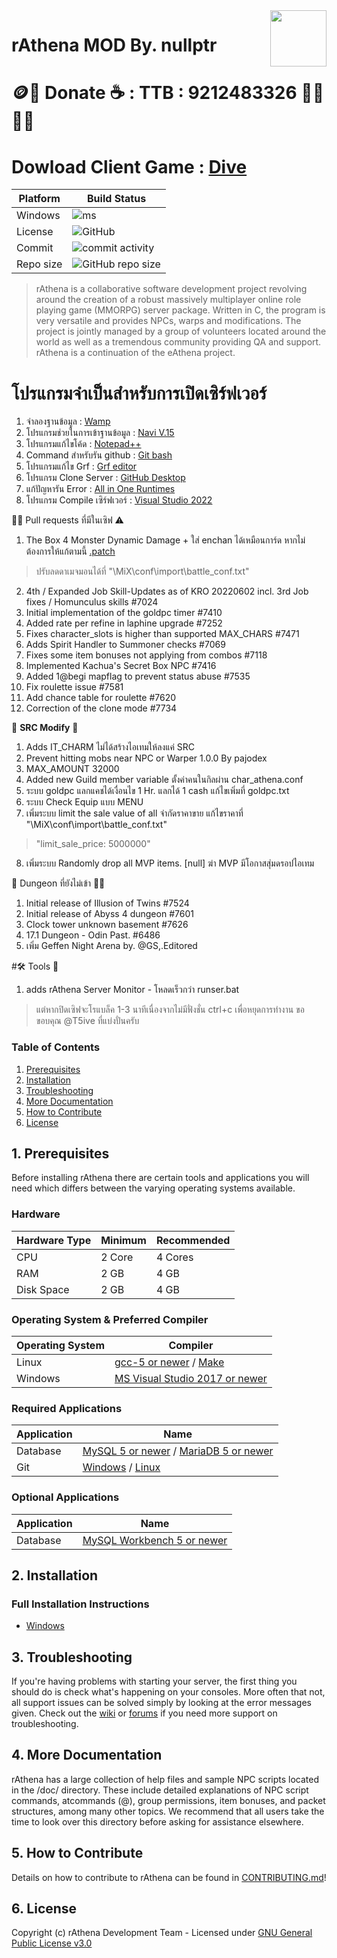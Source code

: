 <img src="doc/logo.png" align="right" height="90" />

# rAthena MOD By. nullptr
# 🪙🏧 Donate :coffee: : TTB : 9212483326 🙏🏽🙏🏽
# Dowload Client Game : [Dive](https://bit.ly/3MKVOTN)

| Platform       |Build Status          |
|----------------|----------------------|
| Windows        | ![ms](https://img.shields.io/github/actions/workflow/status/iberryRO/MiX/build_servers_msbuild.yml?label=ms%20build&logo=visualstudio) |
| License | ![GitHub](https://img.shields.io/github/license/iberryRO/MiX.svg) |
| Commit | ![commit activity](https://img.shields.io/github/commit-activity/w/iberryRO/MiX) |
| Repo size | ![GitHub repo size](https://img.shields.io/github/repo-size/iberryRO/MiX.svg) |

> rAthena is a collaborative software development project revolving around the creation of a robust massively multiplayer online role playing game (MMORPG) server package. Written in C, the program is very versatile and provides NPCs, warps and modifications. The project is jointly managed by a group of volunteers located around the world as well as a tremendous community providing QA and support. rAthena is a continuation of the eAthena project.

# โปรแกรมจำเป็นสำหรับการเปิดเซิร์ฟเวอร์
1. จำลองฐานข้อมูล : [Wamp](https://sourceforge.net/projects/wampserver/files)
2. โปรแกรมช่วยในการเข้าฐานข้อมูล : [Navi V.15](https://i-loadzone.com/navicat-premium)
3. โปรแกรมแก้ไขโค้ด : [Notepad++](https://notepad-plus-plus.org/downloads)
4. Command สำหรับรัน github : [Git bash](https://git-scm.com/downloads)
5. โปรแกรมแก้ไข Grf : [Grf editor](http://www.mediafire.com/?aflylbhblrzpz0h)
6. โปรแกรม Clone Server : [GitHub Desktop](https://desktop.github.com)
7. แก้ปัญหารัน Error : [All in One Runtimes](https://www.computerbase.de/downloads/systemtools/all-in-one-runtimes)
8. โปรแกรม Compile เซิร์ฟเวอร์ : [Visual Studio 2022](https://visualstudio.microsoft.com/vs)

👍🏻 Pull requests ที่มีในเซิฟ ⚠️ 
1. The Box 4 Monster Dynamic Damage + ใส่ enchan ได้เหมือนการ์ด หากไม่ต้องการให้แก้ตามนี้ [.patch](http://bit.ly/43yWVMc)
>   ปรับลดดาเมจมอนได้ที่ "\MiX\conf\import\battle_conf.txt"
2. 4th / Expanded Job Skill-Updates as of KRO 20220602 incl. 3rd Job fixes / Homunculus skills #7024
3. Initial implementation of the goldpc timer #7410
4. Added rate per refine in laphine upgrade #7252
5. Fixes character_slots is higher than supported MAX_CHARS #7471
6. Adds Spirit Handler to Summoner checks #7069
7. Fixes some item bonuses not applying from combos #7118
8. Implemented Kachua's Secret Box NPC #7416
9. Added 1@begi mapflag to prevent status abuse #7535
10. Fix roulette issue #7581
11. Add chance table for roulette #7620
12. Correction of the clone mode #7734

🫰 __SRC Modify__ 🐥
1. Adds IT_CHARM ไม่ได้สร้างไอเทมให้ลงแค่ SRC
2. Prevent hitting mobs near NPC or Warper 1.0.0 By pajodex
3. MAX_AMOUNT 32000
4. Added new Guild member variable ตั้งค่าคนในกิลผ่าน char_athena.conf
5. ระบบ goldpc แลกแคชได้เงื่อนไข 1 Hr. แลกได้ 1 cash แก้ไขเพิ่มที่ goldpc.txt
6. ระบบ Check Equip แบบ MENU
7. เพิ่มระบบ limit the sale value of all จำกัดราคาขาย แก้ไขราคาที่ "\MiX\conf\import\battle_conf.txt" 
>   "limit_sale_price: 5000000"
8. เพิ่มระบบ Randomly drop all MVP items. [null] ฆ่า MVP มีโอกาสสุ่มดรอปไอเทม

🤪 Dungeon ที่ยังไม่เข้า 🤟🏻
1. Initial release of Illusion of Twins #7524
2. Initial release of Abyss 4 dungeon #7601
3. Clock tower unknown basement #7626
4. 17.1 Dungeon - Odin Past. #6486
5. เพิ่ม Geffen Night Arena by. @GS,.Editored

#🛠️ Tools 🧰 
1. adds rAthena Server Monitor - โหลดเร็วกว่า runser.bat
>แต่หากปิดเซิฟจะโรแบล็ค 1-3 นาทีเนื่องจากไม่มีฟั่งชั่น ctrl+c เพื่อหยุดการทำงาน
>ขอขอบคุณ @T5ive ที่แบ่งปั่นครับ

### Table of Contents
1. [Prerequisites](#1-prerequisites)
2. [Installation](#2-installation)
3. [Troubleshooting](#3-troubleshooting)
4. [More Documentation](#4-more-documentation)
5. [How to Contribute](#5-how-to-contribute)
6. [License](#6-license)

## 1. Prerequisites
Before installing rAthena there are certain tools and applications you will need which
differs between the varying operating systems available.

### Hardware
Hardware Type | Minimum | Recommended
------|------|------
CPU | 2 Core | 4 Cores
RAM | 2 GB | 4 GB
Disk Space | 2 GB | 4 GB

### Operating System & Preferred Compiler
Operating System | Compiler
------|------
Linux  | [gcc-5 or newer](https://www.gnu.org/software/gcc/gcc-5/) / [Make](https://www.gnu.org/software/make/)
Windows | [MS Visual Studio 2017 or newer](https://www.visualstudio.com/downloads/)

### Required Applications
Application | Name
------|------
Database | [MySQL 5 or newer](https://www.mysql.com/downloads/) / [MariaDB 5 or newer](https://downloads.mariadb.org/)
Git | [Windows](https://gitforwindows.org/) / [Linux](https://git-scm.com/download/linux)

### Optional Applications
Application | Name
------|------
Database | [MySQL Workbench 5 or newer](http://www.mysql.com/downloads/workbench/)

## 2. Installation 

### Full Installation Instructions
  * [Windows](https://github.com/rathena/rathena/wiki/Install-on-Windows)

## 3. Troubleshooting

If you're having problems with starting your server, the first thing you should
do is check what's happening on your consoles. More often that not, all support issues
can be solved simply by looking at the error messages given. Check out the [wiki](https://github.com/rathena/rathena/wiki)
or [forums](https://rathena.org/forum) if you need more support on troubleshooting.

## 4. More Documentation
rAthena has a large collection of help files and sample NPC scripts located in the /doc/
directory. These include detailed explanations of NPC script commands, atcommands (@),
group permissions, item bonuses, and packet structures, among many other topics. We
recommend that all users take the time to look over this directory before asking for
assistance elsewhere.

## 5. How to Contribute
Details on how to contribute to rAthena can be found in [CONTRIBUTING.md](https://github.com/rathena/rathena/blob/master/.github/CONTRIBUTING.md)!

## 6. License
Copyright (c) rAthena Development Team - Licensed under [GNU General Public License v3.0](https://github.com/rathena/rathena/blob/master/LICENSE)
